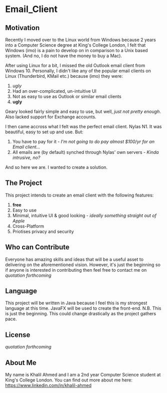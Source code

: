 # Email_Client

## Motivation 
Recently I moved over to the Linux world from Windows because 2 years into a Computer Science degree at King's College London, I felt that Windows (imo) is a pain to develop on in comparison to a Unix based system. (And no, I do not have the money to buy a Mac). 

After using Linux for a bit, I missed the old Outlook email client from Windows 10. Personally, I didn't like any of the popular email clients on Linux (Thunderbird, KMail etc.) because (imo) they were:
1. *ugly*
2. Had an over-complicated, un-intuitive UI
3. Not as easy to use as Outlook or similar email clients
4. **ugly**

Geary looked fairly simple and easy to use, but well, *just not pretty enough*. Also lacked support for Exchange accounts.

I then came accross what I felt was the perfect email client. Nylas N1. It was beautiful, easy to set up and use. But:
1. You have to pay for it - *I'm not going to do pay almost $100/yr for an Email client...*
2. All emails are (by default) synched through Nylas' own servers - *Kinda intrusive, no?*

And so here we are. I wanted to create a solution. 

## The Project
This project intends to create an email client with the following features:
1. **free**
2. Easy to use
3. Minimal, intuitive UI & good looking - *ideally something straight out of Apple*
4. Cross-Platform
5. Priotises privacy and security

## Who can Contribute
Everyone has amazing skills and ideas that will be a useful asset to delivering on the aforementioned vision.
However, it's just the beginning so if anyone is interested in contributing then feel free to contact me on *quotation forthcoming*

## Language
This project will be written in Java because I feel this is my strongest language at this time. JavaFX will be used to create the front-end.
N.B. This is just the beginning. This could change drastically as the project gathers pace. 

## License
*quotation forthcoming*

## About Me
My name is Khalil Ahmed and I am a 2nd year Computer Science student at King's College London. You can find out more about me here: https://www.linkedin.com/in/khalil-ahmed
